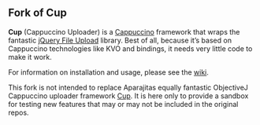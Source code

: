 ## Fork of Cup

**Cup** (Cappuccino Uploader) is a [Cappuccino](http://www.cappuccino-project.org) framework that wraps the fantastic [jQuery File Upload](http://blueimp.github.io/jQuery-File-Upload/) library. Best of all, because it’s based on Cappuccino technologies like KVO and bindings, it needs very little code to make it work.

For information on installation and usage, please see the [wiki](https://github.com/aparajita/Cup/wiki).

This fork is not intended to replace Aparajitas equally fantastic ObjectiveJ Cappuccino uploader framework [Cup](https://github.com/aparajita/Cup). It is here only to provide a sandbox for testing new features that may or may not be included in the original repos.
